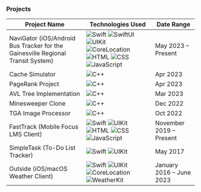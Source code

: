 ### Projects

| Project Name                                                    | Technologies Used                      | Date Range               |
|-----------------------------------------------------------------|----------------------------------------|--------------------------|
| NaviGator (iOS/Android Bus Tracker for the Gainesville Regional Transit System) |![Swift](https://img.shields.io/badge/Swift-696969) ![SwiftUI](https://img.shields.io/badge/SwiftUI-696969) ![UIKit](https://img.shields.io/badge/UIKit-696969) ![CoreLocation](https://img.shields.io/badge/CoreLocation-696969) ![HTML](https://img.shields.io/badge/HTML-696969) ![CSS](https://img.shields.io/badge/CSS-696969) ![JavaScript](https://img.shields.io/badge/JavaScript-696969) | May 2023 – Present       |
| Cache Simulator                                                |![C++](https://img.shields.io/badge/C++-696969)                                        | Apr 2023                 |
| PageRank Project                                                |![C++](https://img.shields.io/badge/C++-696969)                                        | Apr 2023                 |
| AVL Tree Implementation                                         |![C++](https://img.shields.io/badge/C++-696969)                                        | Mar 2023                 |
| Minesweeper Clone                                             |![C++](https://img.shields.io/badge/C++-696969)                                        | Dec 2022                 |
| TGA Image Processor                                             |![C++](https://img.shields.io/badge/C++-696969)                                        | Oct 2022                 |
| FastTrack (Mobile Focus LMS Client)                                   |![Swift](https://img.shields.io/badge/Swift-696969) ![UIKit](https://img.shields.io/badge/UIKit-696969) ![HTML](https://img.shields.io/badge/HTML-696969) ![CSS](https://img.shields.io/badge/CSS-696969) ![JavaScript](https://img.shields.io/badge/JavaScript-696969)                                        | November 2019 – Present  |
| SimpleTask (To-Do List Tracker)                                 |![Swift](https://img.shields.io/badge/Swift-696969) ![UIKit](https://img.shields.io/badge/UIKit-696969)                                        | May 2017                 |
| Outside (iOS/macOS Weather Client)                              |![Swift](https://img.shields.io/badge/Swift-696969) ![UIKit](https://img.shields.io/badge/UIKit-696969) ![CoreLocation](https://img.shields.io/badge/CoreLocation-696969) ![WeatherKit](https://img.shields.io/badge/WeatherKit-696969)                                       | January 2016 – June 2023 |
